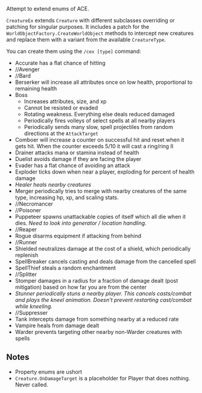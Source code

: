﻿Attempt to extend enums of ACE.



`CreatureEx` extends `Creature` with different subclasses overriding or patching for singular purposes.  It includes a patch for the `WorldObjectFactory.CreateWorldObject` methods to intercept new creatures and replace them with a variant from the available `CreatureType`.

You can create them using the `/cex [type]` command:

* Accurate has a flat chance of hitting
* //Avenger
* //Bard
* Berserker will increase all attributes once on low health, proportional to remaining health
* Boss
  * Increases attributes, size, and xp
  * Cannot be resisted or evaded
  * Rotating weakness.  Everything else deals reduced damaged
  * Periodically fires volleys of select spells at all nearby players
  * Periodically sends many slow, spell projectiles from random directions at the `AttackTarget`
* Comboer will increase a counter on successful hit and reset when it gets hit.  When the counter exceeds 5/10 it will cast a ring/ring II
* Drainer attacks mana or stamina instead of health
* Duelist avoids damage if they are facing the player
* Evader has a flat chance of avoiding an attack
* Exploder ticks down when near a player, exploding for percent of health damage
* *Healer heals nearby creatures*
* Merger periodically tries to merge with nearby creatures of the same type, increasing hp, xp, and scaling stats.
* //Necromancer
* //Poisoner
* Puppeteer spawns unattackable copies of itself which all die when it dies.  *Need to look into generator / location handling.*
* //Reaper
* Rogue disarms equipment if attacking from behind
* //Runner
* Shielded neutralizes damage at the cost of a shield, which periodically replenish
* SpellBreaker cancels casting and deals damage from the cancelled spell
* SpellThief steals a random enchantment
* //Splitter
* Stomper damages in a radius for a fraction of damage dealt (post mitigation) based on how far you are from the center
* *Stunner periodically stuns a nearby player.  This cancels casts/combat and plays the kneel animation. Doesn't prevent restarting cast/combat while kneeling.*
* //Suppresser
* Tank intercepts damage from something nearby at a reduced rate
* Vampire heals from damage dealt
* Warder prevents targeting other nearby non-Warder creatures with spells





## Notes

* Property enums are ushort
* `Creature.OnDamageTarget` is a placeholder for Player that does nothing.  Never called.
